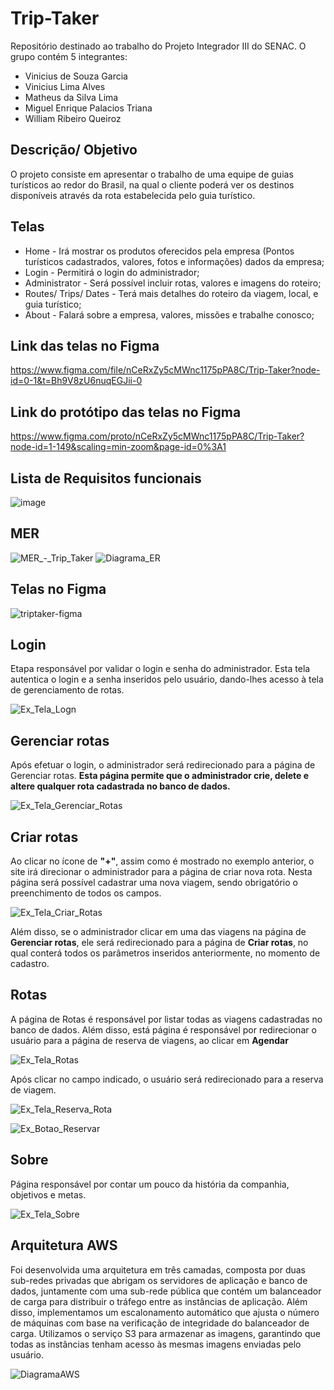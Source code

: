 # Trip-Taker
Repositório destinado ao trabalho do Projeto Integrador III do SENAC. O grupo contém 5 integrantes: 

- Vinicius de Souza Garcia
- Vinicius Lima Alves
- Matheus da Silva Lima
- Miguel Enrique Palacios Triana
- William Ribeiro Queiroz

## Descrição/ Objetivo
O projeto consiste em apresentar o trabalho de uma equipe de guias turísticos ao redor do Brasil, na qual o cliente poderá ver os destinos disponíveis através da rota estabelecida pelo guia turístico.

## Telas
- Home - Irá mostrar os produtos oferecidos pela empresa (Pontos turísticos cadastrados, valores, fotos e informações) dados da empresa; 
- Login - Permitirá o login do administrador;
- Administrator - Será possível incluir rotas, valores e imagens do roteiro;
- Routes/ Trips/ Dates - Terá mais detalhes do roteiro da viagem, local, e guia turístico;
- About - Falará sobre a empresa, valores, missões e trabalhe conosco;

## Link das telas no Figma
https://www.figma.com/file/nCeRxZy5cMWnc1175pPA8C/Trip-Taker?node-id=0-1&t=Bh9V8zU6nuqEGJii-0

## Link do protótipo das telas no Figma
https://www.figma.com/proto/nCeRxZy5cMWnc1175pPA8C/Trip-Taker?node-id=1-149&scaling=min-zoom&page-id=0%3A1

## Lista de Requisitos funcionais
![image](/docs/RequisitosFuncionais.png)

## MER
![MER_-_Trip_Taker](/docs/MER_-_Trip_Taker.png)
![Diagrama_ER](/docs/Diagrama_ER.png)



## Telas no Figma
![triptaker-figma](/docs/triptaker-figma.png)


## Login

Etapa responsável por validar o login e senha do administrador. Esta tela autentica o login e a senha inseridos pelo usuário, dando-lhes acesso à tela de gerenciamento de rotas.

 ![Ex_Tela_Logn](/docs/Tela_Login.png)


## Gerenciar rotas

Após efetuar o login, o administrador será redirecionado para a página de Gerenciar rotas. **Esta página permite que o administrador crie, delete e altere qualquer rota cadastrada no banco de dados.**   

 ![Ex_Tela_Gerenciar_Rotas](/docs/Tela_Gerenciar_Rotas.png)


## Criar rotas

Ao clicar no ícone de **"+"**, assim como é mostrado no exemplo anterior, o site irá direcionar o administrador para a página de criar nova rota. Nesta página será possível cadastrar uma nova viagem, sendo obrigatório o preenchimento de todos os campos.  

 ![Ex_Tela_Criar_Rotas](/docs/Tela_Criar_Rotas.png)

Além disso, se o administrador clicar em uma das viagens na página de **Gerenciar rotas**, ele será redirecionado para a página de **Criar rotas**, no qual conterá todos os parâmetros inseridos anteriormente, no momento de cadastro.  


## Rotas

A página de Rotas é responsável por listar todas as viagens cadastradas no banco de dados. Além disso, está página é responsável por redirecionar o usuário para a página de reserva de viagens, ao clicar em **Agendar**

![Ex_Tela_Rotas](/docs/Tela_Rotas.png)

Após clicar no campo indicado, o usuário será redirecionado para a reserva de viagem.

![Ex_Tela_Reserva_Rota](/docs/Reservar_Rota.png)

![Ex_Botao_Reservar](/docs/Botao_Reservar.png)


## Sobre

Página responsável por contar um pouco da história da companhia, objetivos e metas. 

![Ex_Tela_Sobre](/docs/Tela_Sobre.png)


## Arquitetura AWS

Foi desenvolvida uma arquitetura em três camadas, composta por duas sub-redes privadas que abrigam os servidores de aplicação e banco de dados, juntamente com uma sub-rede pública que contém um balanceador de carga para distribuir o tráfego entre as instâncias de aplicação. Além disso, implementamos um escalonamento automático que ajusta o número de máquinas com base na verificação de integridade do balanceador de carga. Utilizamos o serviço S3 para armazenar as imagens, garantindo que todas as instâncias tenham acesso às mesmas imagens enviadas pelo usuário.

![DiagramaAWS](/docs/trip-taker.png)






